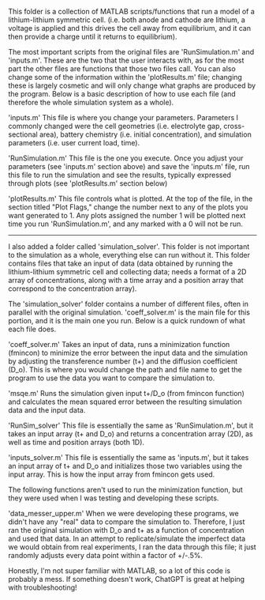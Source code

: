 This folder is a collection of MATLAB scripts/functions that run a model of a lithium-lithium symmetric cell. (i.e. both anode and cathode are lithium, a voltage is applied and this drives the cell away from equilibrium, and it can then provide a charge until it returns to equilibrium).

The most important scripts from the original files are 'RunSimulation.m' and 'inputs.m'. These are the two that the user interacts with, as for the most part the other files are functions that those two files call. You can also change some of the information within the 'plotResults.m' file; changing these is largely cosmetic and will only change what graphs are produced by the program. Below is a basic description of how to use each file (and therefore the whole simulation system as a whole).

'inputs.m'
    This file is where you change your parameters. Parameters I commonly changed were the cell geometries (i.e. electrolyte gap, cross-sectional area), battery chemistry (i.e. initial concentration), and simulation parameters (i.e. user current load, time). 

'RunSimulation.m'
    This file is the one you execute. Once you adjust your parameters (see 'inputs.m' section above) and save the 'inputs.m' file, run this file to run the simulation and see the results, typically expressed through plots (see 'plotResults.m' section below)

'plotResults.m'
    This file controls what is plotted. At the top of the file, in the section titled "Plot Flags," change the number next to any of the plots you want generated to 1. Any plots assigned the number 1 will be plotted next time you run 'RunSimulation.m', and any marked with a 0 will not be run.

-------------------------------------------------------------------------

I also added a folder called 'simulation_solver'. This folder is not important to the simulation as a whole, everything else can run without it. This folder contains files that take an input of data (data obtained by running the lithium-lithium symmetric cell and collecting data; needs a format of a 2D array of concentrations, along with a time array and a position array that correspond to the concentration array).

The 'simulation_solver' folder contains a number of different files, often in parallel with the original simulation. 'coeff_solver.m' is the main file for this portion, and it is the main one you run. Below is a quick rundown of what each file does.

'coeff_solver.m'
    Takes an input of data, runs a minimization function (fmincon) to minimize the error between the input data and the simulation by adjusting the transference number (t+) and the diffusion coefficient (D_o). This is where you would change the path and file name to get the program to use the data you want to compare the simulation to. 

'msqe.m'
    Runs the simulation given input t+/D_o (from fmincon function) and calculates the mean squared error between the resulting simulation data and the input data.

'RunSim_solver'
    This file is essentially the same as 'RunSimulation.m', but it takes an input array (t+ and D_o) and returns a concentration array (2D), as well as time and position arrays (both 1D).

'inputs_solver.m'
    This file is essentially the same as 'inputs.m', but it takes an input array of t+ and D_o and initializes those two variables using the input array. This is how the input array from fmincon gets used.

The following functions aren't used to run the minimization function, but they were used when I was testing and developing these scripts.

'data_messer_upper.m' 
    When we were developing these programs, we didn't have any "real" data to compare the simulation to. Therefore, I just ran the original simulation with D_o and t+ as a function of concentration and used that data. In an attempt to replicate/simulate the imperfect data we would obtain from real experiments, I ran the data through this file; it just randomly adjusts every data point within a factor of +/-.5%.

Honestly, I'm not super familiar with MATLAB, so a lot of this code is probably a mess. If something doesn't work, ChatGPT is great at helping with troubleshooting! 